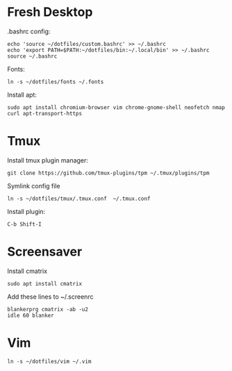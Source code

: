 Fresh Desktop
===

.bashrc config:
```
echo 'source ~/dotfiles/custom.bashrc' >> ~/.bashrc
echo 'export PATH=$PATH:~/dotfiles/bin:~/.local/bin' >> ~/.bashrc
source ~/.bashrc
```

Fonts:
```
ln -s ~/dotfiles/fonts ~/.fonts
```

Install apt:
```
sudo apt install chromium-browser vim chrome-gnome-shell neofetch nmap curl apt-transport-https
```

Tmux
===
Install tmux plugin manager:
```
git clone https://github.com/tmux-plugins/tpm ~/.tmux/plugins/tpm
```

Symlink config file
```
ln -s ~/dotfiles/tmux/.tmux.conf  ~/.tmux.conf
```

Install plugin:
```
C-b Shift-I
```

Screensaver
===
Install cmatrix
```
sudo apt install cmatrix
```

Add these lines to ~/.screenrc
```
blankerprg cmatrix -ab -u2
idle 60 blanker
```

Vim
===
```
ln -s ~/dotfiles/vim ~/.vim
